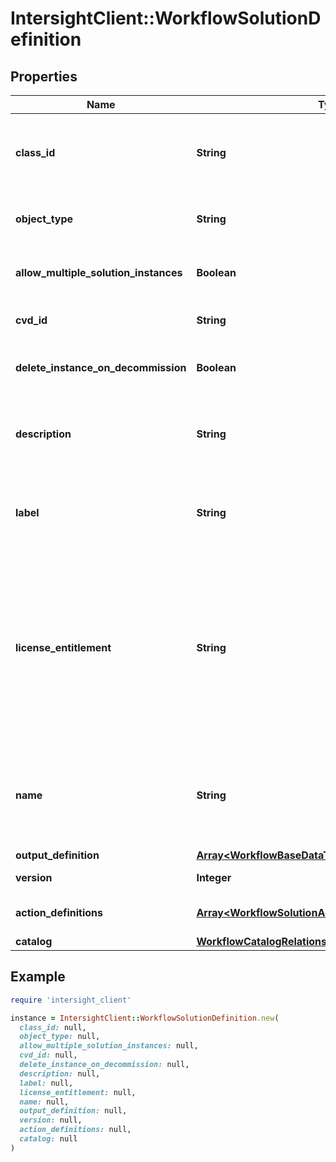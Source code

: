 # IntersightClient::WorkflowSolutionDefinition

## Properties

| Name | Type | Description | Notes |
| ---- | ---- | ----------- | ----- |
| **class_id** | **String** | The fully-qualified name of the instantiated, concrete type. This property is used as a discriminator to identify the type of the payload when marshaling and unmarshaling data. | [default to &#39;workflow.SolutionDefinition&#39;] |
| **object_type** | **String** | The fully-qualified name of the instantiated, concrete type. The value should be the same as the &#39;ClassId&#39; property. | [default to &#39;workflow.SolutionDefinition&#39;] |
| **allow_multiple_solution_instances** | **Boolean** | Solution definition can declare that only one instance can be allowed within the customer account. | [optional][default to true] |
| **cvd_id** | **String** | The Cisco Validated Design (CVD) Identifier that this solution provides. | [optional] |
| **delete_instance_on_decommission** | **Boolean** | The flag to indicate that solution instance will be deleted after the completion of decommission action. | [optional][default to false] |
| **description** | **String** | The description for this solution which provides information on what are the pre-requisites to deploy the solution and what features are supported on the solution. | [optional] |
| **label** | **String** | A user friendly short name to identify the solution. Name can only contain letters (a-z, A-Z), numbers (0-9), hyphen (-), period (.), colon (:), space ( ) or an underscore (_). | [optional] |
| **license_entitlement** | **String** | License entitlement required to run this solution. * &#x60;Base&#x60; - Base as a License type. It is default license type. * &#x60;Essential&#x60; - Essential as a License type. * &#x60;Standard&#x60; - Standard as a License type. * &#x60;Advantage&#x60; - Advantage as a License type. * &#x60;Premier&#x60; - Premier as a License type. * &#x60;IWO-Essential&#x60; - IWO-Essential as a License type. * &#x60;IWO-Advantage&#x60; - IWO-Advantage as a License type. * &#x60;IWO-Premier&#x60; - IWO-Premier as a License type. | [optional][readonly][default to &#39;Base&#39;] |
| **name** | **String** | The name for this solution definition. You can have multiple versions of the solution with the same name. Name can only contain letters (a-z, A-Z), numbers (0-9), hyphen (-), period (.), colon (:) or an underscore (_). | [optional] |
| **output_definition** | [**Array&lt;WorkflowBaseDataType&gt;**](WorkflowBaseDataType.md) |  | [optional] |
| **version** | **Integer** | The version of the solution to support multiple versions. | [optional][default to 1] |
| **action_definitions** | [**Array&lt;WorkflowSolutionActionDefinitionRelationship&gt;**](WorkflowSolutionActionDefinitionRelationship.md) | An array of relationships to workflowSolutionActionDefinition resources. | [optional] |
| **catalog** | [**WorkflowCatalogRelationship**](WorkflowCatalogRelationship.md) |  | [optional] |

## Example

```ruby
require 'intersight_client'

instance = IntersightClient::WorkflowSolutionDefinition.new(
  class_id: null,
  object_type: null,
  allow_multiple_solution_instances: null,
  cvd_id: null,
  delete_instance_on_decommission: null,
  description: null,
  label: null,
  license_entitlement: null,
  name: null,
  output_definition: null,
  version: null,
  action_definitions: null,
  catalog: null
)
```

